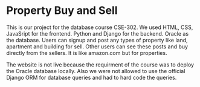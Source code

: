# Property Buy and Sell

This is our project for the database course CSE-302. We used HTML, CSS, JavaSript for the frontend. Python and Django for the backend. Oracle as the database. Users can signup and post any types of property like land, apartment and building for sell. Other users can see these posts and buy directly from the sellers. It is like amazon.com but for properties.

The website is not live because the requirment of the course was to deploy the Oracle database locally. Also we were not allowed to use the official Django ORM for database queries and had to hard code the queries.
